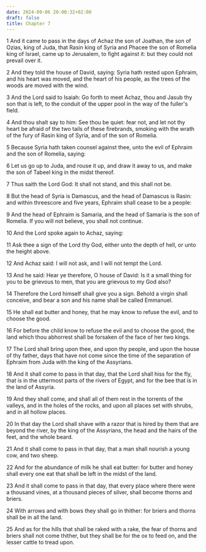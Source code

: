 ```yaml
---
date: 2024-09-06 20:00:32+02:00
draft: false
title: Chapter 7
---
```




1 And it came to pass in the days of Achaz the son of Joathan, the son of Ozias, king of Juda, that Rasin king of Syria and Phacee the son of Romelia king of Israel, came up to Jerusalem, to fight against it: but they could not prevail over it.

2 And they told the house of David, saying: Syria hath rested upon Ephraim, and his heart was moved, and the heart of his people, as the trees of the woods are moved with the wind.

3 And the Lord said to Isaiah: Go forth to meet Achaz, thou and Jasub thy son that is left, to the conduit of the upper pool in the way of the fuller's field.

4 And thou shalt say to him: See thou be quiet: fear not, and let not thy heart be afraid of the two tails of these firebrands, smoking with the wrath of the fury of Rasin king of Syria, and of the son of Romelia.

5 Because Syria hath taken counsel against thee, unto the evil of Ephraim and the son of Romelia, saying:

6 Let us go up to Juda, and rouse it up, and draw it away to us, and make the son of Tabeel king in the midst thereof.

7 Thus saith the Lord God: It shall not stand, and this shall not be.

8 But the head of Syria is Damascus, and the head of Damascus is Rasin: and within threescore and five years, Ephraim shall cease to be a people:

9 And the head of Ephraim is Samaria, and the head of Samaria is the son of Romelia. If you will not believe, you shall not continue.

10 And the Lord spoke again to Achaz, saying:

11 Ask thee a sign of the Lord thy God, either unto the depth of hell, or unto the height above.

12 And Achaz said: I will not ask, and I will not tempt the Lord.

13 And he said: Hear ye therefore, O house of David: Is it a small thing for you to be grievous to men, that you are grievous to my God also?

14 Therefore the Lord himself shall give you a sign. Behold a virgin shall conceive, and bear a son and his name shall be called Emmanuel.

15 He shall eat butter and honey, that he may know to refuse the evil, and to choose the good.

16 For before the child know to refuse the evil and to choose the good, the land which thou abhorrest shall be forsaken of the face of her two kings.

17 The Lord shall bring upon thee, and upon thy people, and upon the house of thy father, days that have not come since the time of the separation of Ephraim from Juda with the king of the Assyrians.

18 And it shall come to pass in that day, that the Lord shall hiss for the fly, that is in the uttermost parts of the rivers of Egypt, and for the bee that is in the land of Assyria.

19 And they shall come, and shall all of them rest in the torrents of the valleys, and in the holes of the rocks, and upon all places set with shrubs, and in all hollow places.

20 In that day the Lord shall shave with a razor that is hired by them that are beyond the river, by the king of the Assyrians, the head and the hairs of the feet, and the whole beard.

21 And it shall come to pass in that day, that a man shall nourish a young cow, and two sheep.

22 And for the abundance of milk he shall eat butter: for butter and honey shall every one eat that shall be left in the midst of the land.

23 And it shall come to pass in that day, that every place where there were a thousand vines, at a thousand pieces of silver, shall become thorns and briers.

24 With arrows and with bows they shall go in thither: for briers and thorns shall be in all the land.

25 And as for the hills that shall be raked with a rake, the fear of thorns and briers shall not come thither, but they shall be for the ox to feed on, and the lesser cattle to tread upon.

